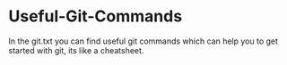 # Useful-Git-Commands
In the git.txt you can find useful git commands which can help you to get started with git, its like a cheatsheet.

